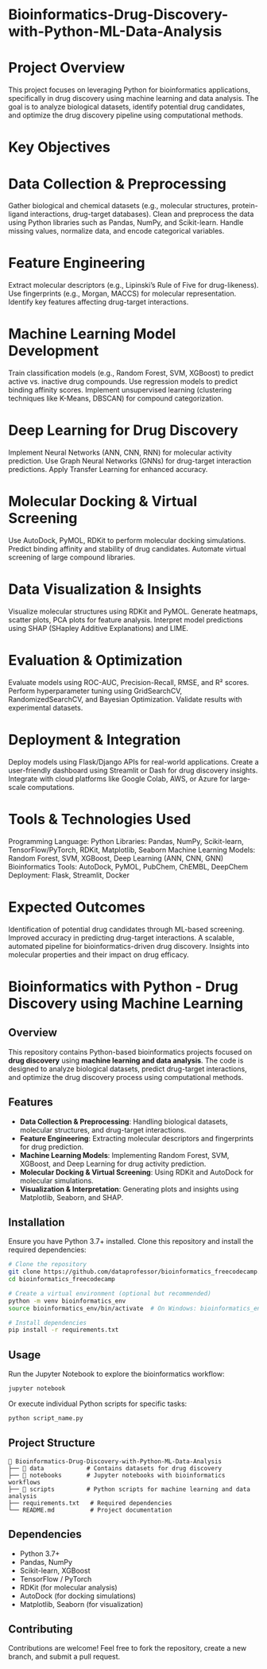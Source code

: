 # Bioinformatics-Drug-Discovery-with-Python-ML-Data-Analysis
# Project Overview
This project focuses on leveraging Python for bioinformatics applications, specifically in drug discovery using machine learning and data analysis. The goal is to analyze biological datasets, identify potential drug candidates, and optimize the drug discovery pipeline using computational methods.

# Key Objectives
# Data Collection & Preprocessing

Gather biological and chemical datasets (e.g., molecular structures, protein-ligand interactions, drug-target databases).
Clean and preprocess the data using Python libraries such as Pandas, NumPy, and Scikit-learn.
Handle missing values, normalize data, and encode categorical variables.
# Feature Engineering

Extract molecular descriptors (e.g., Lipinski’s Rule of Five for drug-likeness).
Use fingerprints (e.g., Morgan, MACCS) for molecular representation.
Identify key features affecting drug-target interactions.
# Machine Learning Model Development

Train classification models (e.g., Random Forest, SVM, XGBoost) to predict active vs. inactive drug compounds.
Use regression models to predict binding affinity scores.
Implement unsupervised learning (clustering techniques like K-Means, DBSCAN) for compound categorization.
# Deep Learning for Drug Discovery

Implement Neural Networks (ANN, CNN, RNN) for molecular activity prediction.
Use Graph Neural Networks (GNNs) for drug-target interaction predictions.
Apply Transfer Learning for enhanced accuracy.
# Molecular Docking & Virtual Screening

Use AutoDock, PyMOL, RDKit to perform molecular docking simulations.
Predict binding affinity and stability of drug candidates.
Automate virtual screening of large compound libraries.
# Data Visualization & Insights

Visualize molecular structures using RDKit and PyMOL.
Generate heatmaps, scatter plots, PCA plots for feature analysis.
Interpret model predictions using SHAP (SHapley Additive Explanations) and LIME.
# Evaluation & Optimization

Evaluate models using ROC-AUC, Precision-Recall, RMSE, and R² scores.
Perform hyperparameter tuning using GridSearchCV, RandomizedSearchCV, and Bayesian Optimization.
Validate results with experimental datasets.
# Deployment & Integration

Deploy models using Flask/Django APIs for real-world applications.
Create a user-friendly dashboard using Streamlit or Dash for drug discovery insights.
Integrate with cloud platforms like Google Colab, AWS, or Azure for large-scale computations.

# Tools & Technologies Used
Programming Language: Python
Libraries: Pandas, NumPy, Scikit-learn, TensorFlow/PyTorch, RDKit, Matplotlib, Seaborn
Machine Learning Models: Random Forest, SVM, XGBoost, Deep Learning (ANN, CNN, GNN)
Bioinformatics Tools: AutoDock, PyMOL, PubChem, ChEMBL, DeepChem
Deployment: Flask, Streamlit, Docker

# Expected Outcomes
Identification of potential drug candidates through ML-based screening.
Improved accuracy in predicting drug-target interactions.
A scalable, automated pipeline for bioinformatics-driven drug discovery.
Insights into molecular properties and their impact on drug efficacy.

# **Bioinformatics with Python - Drug Discovery using Machine Learning**

## **Overview**
This repository contains Python-based bioinformatics projects focused on **drug discovery** using **machine learning and data analysis**. The code is designed to analyze biological datasets, predict drug-target interactions, and optimize the drug discovery process using computational methods.

## **Features**
- **Data Collection & Preprocessing**: Handling biological datasets, molecular structures, and drug-target interactions.
- **Feature Engineering**: Extracting molecular descriptors and fingerprints for drug prediction.
- **Machine Learning Models**: Implementing Random Forest, SVM, XGBoost, and Deep Learning for drug activity prediction.
- **Molecular Docking & Virtual Screening**: Using RDKit and AutoDock for molecular simulations.
- **Visualization & Interpretation**: Generating plots and insights using Matplotlib, Seaborn, and SHAP.

## **Installation**
Ensure you have Python 3.7+ installed. Clone this repository and install the required dependencies:

```bash
# Clone the repository
git clone https://github.com/dataprofessor/bioinformatics_freecodecamp.git
cd bioinformatics_freecodecamp

# Create a virtual environment (optional but recommended)
python -m venv bioinformatics_env
source bioinformatics_env/bin/activate  # On Windows: bioinformatics_env\Scripts\activate

# Install dependencies
pip install -r requirements.txt
```

## **Usage**
Run the Jupyter Notebook to explore the bioinformatics workflow:

```bash
jupyter notebook
```

Or execute individual Python scripts for specific tasks:

```bash
python script_name.py
```

## **Project Structure**
```
📂 Bioinformatics-Drug-Discovery-with-Python-ML-Data-Analysis
├── 📁 data            # Contains datasets for drug discovery
├── 📁 notebooks       # Jupyter notebooks with bioinformatics workflows
├── 📁 scripts         # Python scripts for machine learning and data analysis
├── requirements.txt   # Required dependencies
└── README.md          # Project documentation
```

## **Dependencies**
- Python 3.7+
- Pandas, NumPy
- Scikit-learn, XGBoost
- TensorFlow / PyTorch
- RDKit (for molecular analysis)
- AutoDock (for docking simulations)
- Matplotlib, Seaborn (for visualization)

## **Contributing**
Contributions are welcome! Feel free to fork the repository, create a new branch, and submit a pull request.





